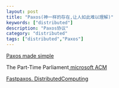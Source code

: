 ```yaml
---
layout: post
title: "Paxos(神一样的存在,让人如此难以理解)"
keywords: ["distributed"]
description: "Paxos协议"
category: "distributed"
tags: ["distributed","Paxos"]
---
```

[Paxos made simple]()

The Part-Time Parliament[  microsoft      ](http://research.microsoft.com/en-us/um/people/lamport/pubs/lamport-paxos.pdf)[  ACM](http://dl.acm.org/citation.cfm?id=279229)

[Fastpaxos. DistributedComputing]()
